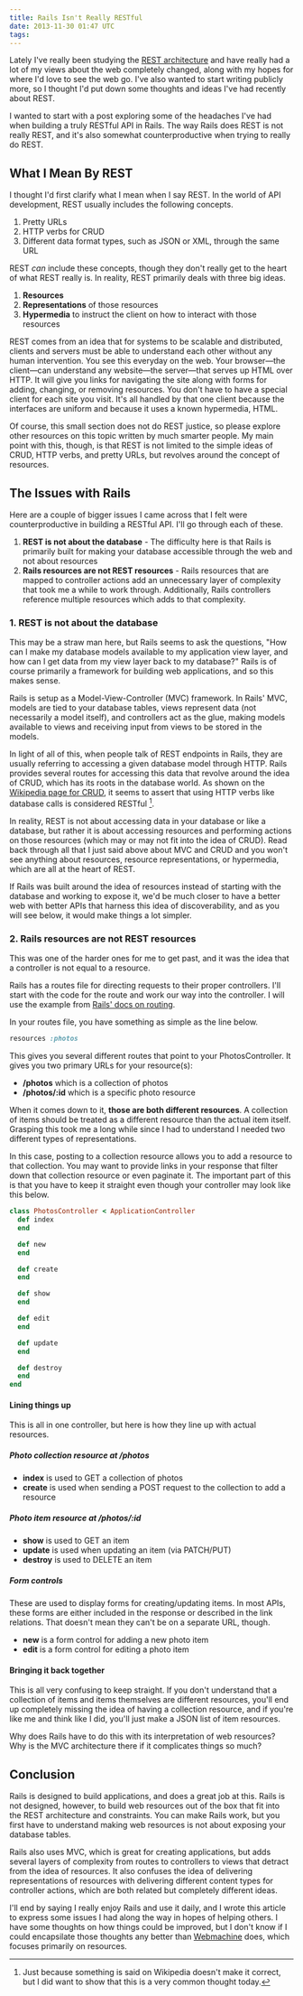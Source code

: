 ```yaml
---
title: Rails Isn't Really RESTful
date: 2013-11-30 01:47 UTC
tags:
---
```


Lately I've really been studying the [REST architecture](http://en.wikipedia.org/wiki/Representational_state_transfer) and have really had a lot of my views about the web completely changed, along with my hopes for where I'd love to see the web go. I've also wanted to start writing publicly more, so I thought I'd put down some thoughts and ideas I've had recently about REST.

I wanted to start with a post exploring some of the headaches I've had when building a truly RESTful API in Rails. The way Rails does REST is not really REST, and it's also somewhat counterproductive when trying to really do REST. 

## What I Mean By REST

I thought I'd first clarify what I mean when I say REST. In the world of API development, REST usually includes the following concepts.

1. Pretty URLs
2. HTTP verbs for CRUD
3. Different data format types, such as JSON or XML, through the same URL

REST *can* include these concepts, though they don't really get to the heart of what REST really is. In reality, REST primarily deals with three big ideas.

1. **Resources**
2. **Representations** of those resources
3. **Hypermedia** to instruct the client on how to interact with those resources

REST comes from an idea that for systems to be scalable and distributed, clients and servers must be able to understand each other without any human intervention. You see this everyday on the web. Your browser—the client—can understand any website—the server—that serves up HTML over HTTP. It will give you links for navigating the site along with forms for adding, changing, or removing resources. You don't have to have a special client for each site you visit. It's all handled by that one client because the interfaces are uniform and because it uses a known hypermedia, HTML.

Of course, this small section does not do REST justice, so please explore other resources on this topic written by much smarter people. My main point with this, though, is that REST is not limited to the simple ideas of CRUD, HTTP verbs, and pretty URLs, but revolves around the concept of resources.

## The Issues with Rails

Here are a couple of bigger issues I came across that I felt were counterproductive in building a RESTful API. I'll go through each of these.

1. **REST is not about the database** - The difficulty here is that Rails is primarily built for making your database accessible through the web and not about resources
2. **Rails resources are not REST resources** - Rails resources that are mapped to controller actions add an unnecessary layer of complexity that took me a while to work through. Additionally, Rails controllers reference multiple resources which adds to that complexity.

### 1. REST is not about the database

This may be a straw man here, but Rails seems to ask the questions, "How can I make my database models available to my application view layer, and how can I get data from my view layer back to my database?" Rails is of course primarily a framework for building web applications, and so this makes sense.

Rails is setup as a Model-View-Controller (MVC) framework. In Rails' MVC, models are tied to your database tables, views represent data (not necessarily a model itself), and controllers act as the glue, making models available to views and receiving input from views to be stored in the models.

In light of all of this, when people talk of REST endpoints in Rails, they are usually referring to accessing a given database model through HTTP. Rails provides several routes for accessing this data that revolve around the idea of CRUD, which has its roots in the database world. As shown on the [Wikipedia page for CRUD](http://en.wikipedia.org/wiki/Create,_read,_update_and_delete#Database_applications), it seems to assert that using HTTP verbs like database calls is considered RESTful [^wikipedia].

In reality, REST is not about accessing data in your database or like a database, but rather it is about accessing resources and performing actions on those resources (which may or may not fit into the idea of CRUD). Read back through all that I just said above about MVC and CRUD and you won't see anything about resources, resource representations, or hypermedia, which are all at the heart of REST.

If Rails was built around the idea of resources instead of starting with the database and working to expose it, we'd be much closer to have a better web with better APIs that harness this idea of discoverability, and as you will see below, it would make things a lot simpler.

### 2. Rails resources are not REST resources

This was one of the harder ones for me to get past, and it was the idea that a controller is not equal to a resource.

Rails has a routes file for directing requests to their proper controllers. I'll start with the code for the route and work our way into the controller. I will use the example from [Rails' docs on routing](http://guides.rubyonrails.org/routing.html).

In your routes file, you have something as simple as the line below.

~~~ruby
resources :photos
~~~

This gives you several different routes that point to your PhotosController. It gives you two primary URLs for your resource(s):

* **/photos** which is a collection of photos
* **/photos/:id** which is a specific photo resource

When it comes down to it, **those are both different resources**. A collection of items should be treated as a different resource than the actual item itself. Grasping this took me a long while since I had to understand I needed two different types of representations.

In this case, posting to a collection resource allows you to add a resource to that collection. You may want to provide links in your response that filter down that collection resource or even paginate it. The important part of this is that you have to keep it straight even though your controller may look like this below.

~~~ruby
class PhotosController < ApplicationController
  def index
  end

  def new
  end

  def create
  end

  def show
  end

  def edit
  end

  def update
  end

  def destroy
  end
end
~~~

#### Lining things up

This is all in one controller, but here is how they line up with actual resources.

##### Photo collection resource at /photos

* **index** is used to GET a collection of photos
* **create** is used when sending a POST request to the collection to add a resource

##### Photo item resource at /photos/:id

* **show** is used to GET an item
* **update** is used when updating an item (via PATCH/PUT)
* **destroy** is used to DELETE an item

##### Form controls

These are used to display forms for creating/updating items. In most APIs, these forms are either included in the response or described in the link relations. That doesn't mean they can't be on a separate URL, though.

* **new** is a form control for adding a new photo item
*  **edit** is a form control for editing a photo item

#### Bringing it back together

This is all very confusing to keep straight. If you don't understand that a collection of items and items themselves are different resources, you'll end up completely missing the idea of having a collection resource, and if you're like me and think like I did, you'll just make a JSON list of item resources.

Why does Rails have to do this with its interpretation of web resources? Why is the MVC architecture there if it complicates things so much?

## Conclusion

Rails is designed to build applications, and does a great job at this. Rails is not designed, however, to build web resources out of the box that fit into the REST architecture and constraints. You can make Rails work, but you first have to understand making web resources is not about exposing your database tables.

Rails also uses MVC, which is great for creating applications, but adds several layers of complexity from routes to controllers to views that detract from the idea of resources. It also confuses the idea of delivering representations of resources with delivering different content types for controller actions, which are both related but completely different ideas.

I'll end by saying I really enjoy Rails and use it daily, and I wrote this article to express some issues I had along the way in hopes of helping others. I have some thoughts on how things could be improved, but I don't know if I could encapsilate those thoughts any better than [Webmachine](https://github.com/seancribbs/webmachine-ruby) does, which focuses primarily on resources.

[^wikipedia]: Just because something is said on Wikipedia doesn't make it correct, but I did want to show that this is a very common thought today.